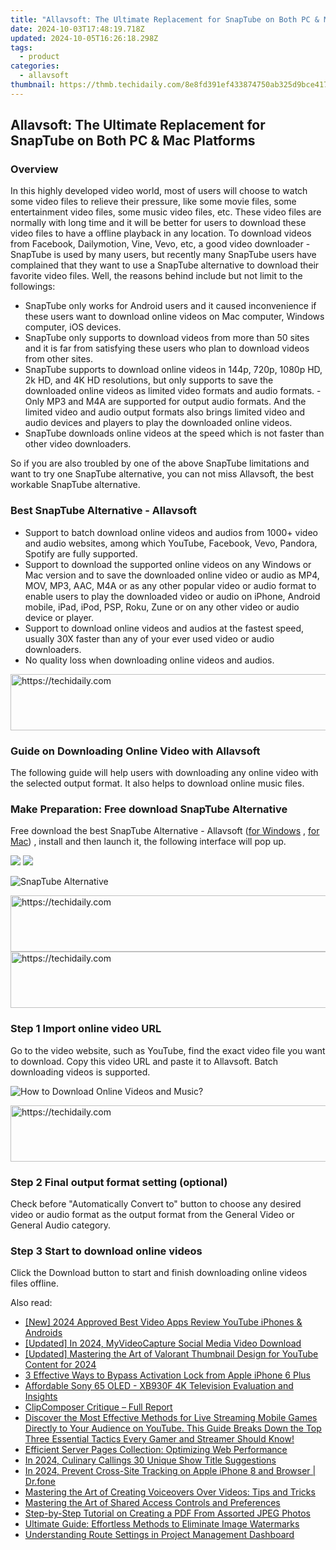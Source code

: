 ```yaml
---
title: "Allavsoft: The Ultimate Replacement for SnapTube on Both PC & Mac Platforms"
date: 2024-10-03T17:48:19.718Z
updated: 2024-10-05T16:26:18.298Z
tags:
  - product
categories:
  - allavsoft
thumbnail: https://thmb.techidaily.com/8e8fd391ef433874750ab325d9bce417e7f1e76eddd6075f48e66d463a68738d.jpg
---
```


## Allavsoft: The Ultimate Replacement for SnapTube on Both PC & Mac Platforms

### Overview

In this highly developed video world, most of users will choose to watch some video files to relieve their pressure, like some movie files, some entertainment video files, some music video files, etc. These video files are normally with long time and it will be better for users to download these video files to have a offline playback in any location. To download videos from Facebook, Dailymotion, Vine, Vevo, etc, a good video downloader - SnapTube is used by many users, but recently many SnapTube users have complained that they want to use a SnapTube alternative to download their favorite video files. Well, the reasons behind include but not limit to the followings:

* SnapTube only works for Android users and it caused inconvenience if these users want to download online videos on Mac computer, Windows computer, iOS devices.
* SnapTube only supports to download videos from more than 50 sites and it is far from satisfying these users who plan to download videos from other sites.
* SnapTube supports to download online videos in 144p, 720p, 1080p HD, 2k HD, and 4K HD resolutions, but only supports to save the downloaded online videos as limited video formats and audio formats. - Only MP3 and M4A are supported for output audio formats. And the limited video and audio output formats also brings limited video and audio devices and players to play the downloaded online videos.
* SnapTube downloads online videos at the speed which is not faster than other video downloaders.

So if you are also troubled by one of the above SnapTube limitations and want to try one SnapTube alternative, you can not miss Allavsoft, the best workable SnapTube alternative.

### Best SnapTube Alternative - Allavsoft

* Support to batch download online videos and audios from 1000+ video and audio websites, among which YouTube, Facebook, Vevo, Pandora, Spotify are fully supported.
* Support to download the supported online videos on any Windows or Mac version and to save the downloaded online video or audio as MP4, MOV, MP3, AAC, M4A or as any other popular video or audio format to enable users to play the downloaded video or audio on iPhone, Android mobile, iPad, iPod, PSP, Roku, Zune or on any other video or audio device or player.
* Support to download online videos and audios at the fastest speed, usually 30X faster than any of your ever used video or audio downloaders.
* No quality loss when downloading online videos and audios.

<!-- affiliate ads begin -->
<a href="https://ephamedtechinc.pxf.io/c/5597632/2136613/26400" target="_top" id="2136613">
  <img src="//a.impactradius-go.com/display-ad/26400-2136613" border="0" alt="https://techidaily.com" width="728" height="90"/>
</a>
<img height="0" width="0" src="https://ephamedtechinc.pxf.io/i/5597632/2136613/26400" style="position:absolute;visibility:hidden;" border="0" />
<!-- affiliate ads end -->

### Guide on Downloading Online Video with Allavsoft

The following guide will help users with downloading any online video with the selected output format. It also helps to download online music files.

### Make Preparation: Free download SnapTube Alternative

Free download the best SnapTube Alternative - Allavsoft ([for Windows](https://tools.techidaily.com/allavsoft/products/) , [for Mac](https://tools.techidaily.com/allavsoft/products/)) , install and then launch it, the following interface will pop up.

[![](https://www.allavsoft.com/how-to/../images/how-to/free-download-win.jpg)](https://tools.techidaily.com/allavsoft/products/) [![](https://www.allavsoft.com/how-to/../images/how-to/free-download-mac.jpg)](https://tools.techidaily.com/allavsoft/products/)

![SnapTube Alternative](https://www.allavsoft.com/how-to/../images/allavsoft/screen-shot-600.jpg)

<!-- affiliate ads begin -->
<a href="https://appsumo.8odi.net/c/5597632/2129738/7443" target="_top" id="2129738">
  <img src="//a.impactradius-go.com/display-ad/7443-2129738" border="0" alt="https://techidaily.com" width="728" height="90"/>
</a>
<img height="0" width="0" src="https://appsumo.8odi.net/i/5597632/2129738/7443" style="position:absolute;visibility:hidden;" border="0" />
<!-- affiliate ads end -->

<!-- affiliate ads begin -->
<a href="https://aligracehair.sjv.io/c/5597632/2006946/19272" target="_top" id="2006946">
  <img src="//a.impactradius-go.com/display-ad/19272-2006946" border="0" alt="https://techidaily.com" width="728" height="90"/>
</a>
<img height="0" width="0" src="https://aligracehair.sjv.io/i/5597632/2006946/19272" style="position:absolute;visibility:hidden;" border="0" />
<!-- affiliate ads end -->

### Step 1 Import online video URL

Go to the video website, such as YouTube, find the exact video file you want to download. Copy this video URL and paste it to Allavsoft. Batch downloading videos is supported.

![How to Download Online Videos and Music?](https://www.allavsoft.com/how-to/../images/how-to/download-rtmp-video/download-rtmp-video.jpg)

<!-- affiliate ads begin -->
<a href="https://unicoeye.pxf.io/c/5597632/2134249/18498" target="_top" id="2134249">
  <img src="//a.impactradius-go.com/display-ad/18498-2134249" border="0" alt="https://techidaily.com" width="728" height="90"/>
</a>
<img height="0" width="0" src="https://unicoeye.pxf.io/i/5597632/2134249/18498" style="position:absolute;visibility:hidden;" border="0" />
<!-- affiliate ads end -->

### Step 2 Final output format setting (optional)

Check before "Automatically Convert to" button to choose any desired video or audio format as the output format from the General Video or General Audio category.

### Step 3 Start to download online videos

Click the Download button to start and finish downloading online videos files offline.

<ins class="adsbygoogle"
     style="display:block"
     data-ad-format="autorelaxed"
     data-ad-client="ca-pub-7571918770474297"
     data-ad-slot="1223367746"></ins>

<ins class="adsbygoogle"
     style="display:block"
     data-ad-client="ca-pub-7571918770474297"
     data-ad-slot="8358498916"
     data-ad-format="auto"
     data-full-width-responsive="true"></ins>

<span class="atpl-alsoreadstyle">Also read:</span>
<div><ul>
<li><a href="https://eaxpv-info.techidaily.com/new-2024-approved-best-video-apps-review-youtube-iphones-and-androids/"><u>[New] 2024 Approved Best Video Apps Review YouTube iPhones & Androids</u></a></li>
<li><a href="https://facebook-video-content.techidaily.com/updated-in-2024-myvideocapture-social-media-video-download/"><u>[Updated] In 2024, MyVideoCapture Social Media Video Download</u></a></li>
<li><a href="https://youtube-tips.techidaily.com/ed-mastering-the-art-of-valorant-thumbnail-design-for-youtube-content-for-2024/"><u>[Updated] Mastering the Art of Valorant Thumbnail Design for YouTube Content for 2024</u></a></li>
<li><a href="https://activate-lock.techidaily.com/3-effective-ways-to-bypass-activation-lock-from-apple-iphone-6-plus-by-drfone-ios/"><u>3 Effective Ways to Bypass Activation Lock from Apple iPhone 6 Plus</u></a></li>
<li><a href="https://buynow-reviews.techidaily.com/affordable-sony-65-oled-xb930f-4k-television-evaluation-and-insights/"><u>Affordable Sony 65 OLED - XB930F 4K Television Evaluation and Insights</u></a></li>
<li><a href="https://extra-hints.techidaily.com/clipcomposer-critique-full-report/"><u>ClipComposer Critique – Full Report</u></a></li>
<li><a href="https://fox-ssl.techidaily.com/discover-the-most-effective-methods-for-live-streaming-mobile-games-directly-to-your-audience-on-youtube-this-guide-breaks-down-the-top-three-essential-tact1/"><u>Discover the Most Effective Methods for Live Streaming Mobile Games Directly to Your Audience on YouTube. This Guide Breaks Down the Top Three Essential Tactics Every Gamer and Streamer Should Know!</u></a></li>
<li><a href="https://fox-ssl.techidaily.com/efficient-server-pages-collection-optimizing-web-performance/"><u>Efficient Server Pages Collection: Optimizing Web Performance</u></a></li>
<li><a href="https://youtube-video-recordings.techidaily.com/in-2024-culinary-callings-30-unique-show-title-suggestions/"><u>In 2024, Culinary Callings 30 Unique Show Title Suggestions</u></a></li>
<li><a href="https://phone-solutions.techidaily.com/in-2024-prevent-cross-site-tracking-on-apple-iphone-8-and-browser-drfone-by-drfone-virtual-ios/"><u>In 2024, Prevent Cross-Site Tracking on Apple iPhone 8 and Browser | Dr.fone</u></a></li>
<li><a href="https://fox-ssl.techidaily.com/mastering-the-art-of-creating-voiceovers-over-videos-tips-and-tricks/"><u>Mastering the Art of Creating Voiceovers Over Videos: Tips and Tricks</u></a></li>
<li><a href="https://fox-ssl.techidaily.com/mastering-the-art-of-shared-access-controls-and-preferences/"><u>Mastering the Art of Shared Access Controls and Preferences</u></a></li>
<li><a href="https://tech-recovery.techidaily.com/step-by-step-tutorial-on-creating-a-pdf-from-assorted-jpeg-photos/"><u>Step-by-Step Tutorial on Creating a PDF From Assorted JPEG Photos</u></a></li>
<li><a href="https://fox-ssl.techidaily.com/ultimate-guide-effortless-methods-to-eliminate-image-watermarks/"><u>Ultimate Guide: Effortless Methods to Eliminate Image Watermarks</u></a></li>
<li><a href="https://fox-ssl.techidaily.com/understanding-route-settings-in-project-management-dashboard/"><u>Understanding Route Settings in Project Management Dashboard</u></a></li>
</ul></div>

